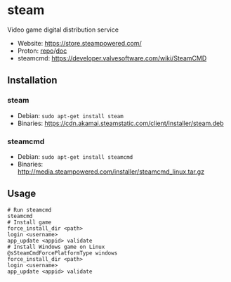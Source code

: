 # steam

Video game digital distribution service

- Website: <https://store.steampowered.com/>
- Proton: [repo](https://github.com/ValveSoftware/Proton)/[doc](https://github.com/ValveSoftware/Proton/wiki)
- steamcmd: <https://developer.valvesoftware.com/wiki/SteamCMD>

## Installation

### steam

- Debian: `sudo apt-get install steam`
- Binaries: <https://cdn.akamai.steamstatic.com/client/installer/steam.deb>

### steamcmd

- Debian: `sudo apt-get install steamcmd`
- Binaries: <http://media.steampowered.com/installer/steamcmd_linux.tar.gz>

## Usage

```text
# Run steamcmd
steamcmd
# Install game
force_install_dir <path>
login <username>
app_update <appid> validate
# Install Windows game on Linux
@sSteamCmdForcePlatformType windows
force_install_dir <path>
login <username>
app_update <appid> validate
```
